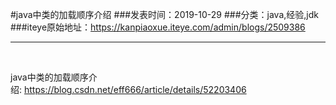 #java中类的加载顺序介绍
###发表时间：2019-10-29
###分类：java,经验,jdk
###iteye原始地址：<a href="https://kanpiaoxue.iteye.com/admin/blogs/2509386" target="_blank">https://kanpiaoxue.iteye.com/admin/blogs/2509386</a>

---

<div class="iteye-blog-content-contain" style="font-size: 14px;"> 
 <p>&nbsp;</p> 
 <p>java中类的加载顺序介绍:&nbsp;<a href="https://blog.csdn.net/eff666/article/details/52203406">https://blog.csdn.net/eff666/article/details/52203406</a></p> 
 <p>&nbsp;</p> 
</div>